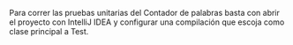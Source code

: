 Para correr las pruebas unitarias del Contador de palabras basta con abrir el proyecto con IntelliJ IDEA y
configurar una compilación que escoja como clase principal a Test.